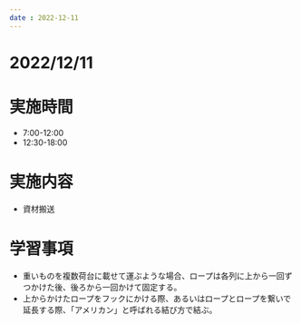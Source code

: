 ```yaml
---
date : 2022-12-11
---
```


# 2022/12/11

# 実施時間
- 7:00-12:00
- 12:30-18:00

# 実施内容
- 資材搬送

# 学習事項
- 重いものを複数荷台に載せて運ぶような場合、ロープは各列に上から一回ずつかけた後、後ろから一回かけて固定する。
- 上からかけたロープをフックにかける際、あるいはロープとロープを繋いで延長する際、「アメリカン」と呼ばれる結び方で結ぶ。